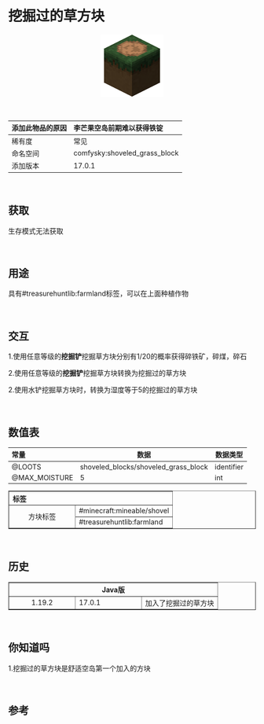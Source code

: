 # 挖掘过的草方块

<div align=center><img src=../../resources/icon/shoveled_grass_block-128px.png></div>

​        

| 添加此物品的原因 | 李芒果空岛前期难以获得铁锭    |
| :--------------- | :---------------------------- |
| 稀有度           | 常见                          |
| 命名空间         | comfysky:shoveled_grass_block |
| 添加版本         | 17.0.1                        |

​          

## 获取

生存模式无法获取

​         

## 用途

具有#treasurehuntlib:farmland标签，可以在上面种植作物

​     

## 交互

1.使用任意等级的**挖掘铲**挖掘草方块分别有1/20的概率获得碎铁矿，碎煤，碎石

2.使用任意等级的**挖掘铲**挖掘草方块转换为挖掘过的草方块

2.使用水铲挖掘草方块时，转换为湿度等于5的挖掘过的草方块

​         

## 数值表

| 常量          | 数据                                 | 数据类型   |
| :------------ | ------------------------------------ | ---------- |
| @LOOTS        | shoveled_blocks/shoveled_grass_block | identifier |
| @MAX_MOISTURE | 5                                    | int        |

<table border=1> <tr> <th align=left colspan=3> 标签 </th> </tr> <tr> <td align=center rowspan=2 width=120; style="vertical-align:middle"> 方块标签 </td> <td> #minecraft:mineable/shovel </td> </tr> <tr> <td> #treasurehuntlib:farmland </td> </tr> </table>

​          

## 历史

<table border=1><tr> <th align=center colspan=3>Java版</th></tr><tr> <td align=center rowspan=1 width=120; style="vertical-align:middle">1.19.2</td><td width=120;>17.0.1</td> <td>加入了挖掘过的草方块</td> </tr> </table>

​         

## 你知道吗

1.挖掘过的草方块是舒适空岛第一个加入的方块

​        

## 参考





